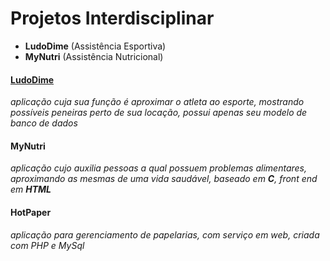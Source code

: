 # Projetos Interdisciplinar 
- <strong>LudoDime</strong> (Assistência Esportiva)
- <strong>MyNutri</strong> (Assistência Nutricional)

<h4><a href="LudoDime">LudoDime</a></h4>
<em>aplicação cuja sua função é aproximar o atleta ao esporte, mostrando possíveis peneiras perto de sua locação, possui apenas seu modelo de banco de dados</em>
<h4>MyNutri</h4>
<em>aplicação cujo auxilia pessoas a qual possuem problemas alimentares, aproximando as mesmas de uma vida saudável, baseado em <strong>C</strong>, front end em <strong>HTML</strong></em>
<h4>HotPaper</h4> 
<em>aplicação para gerenciamento de papelarias, com serviço em web, criada com PHP e MySql</em>
